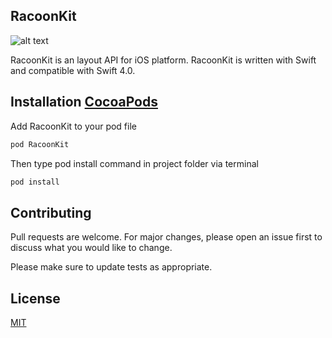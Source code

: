 ## RacoonKit

![alt text](https://www.iconspng.com/uploads/raccoon-face-logo/raccoon-face-logo.png)

RacoonKit is an layout API for iOS platform. RacoonKit is written with Swift and compatible with Swift 4.0.

## Installation [CocoaPods](https://cocoapods.com)

Add RacoonKit to your pod file

```bash
pod RacoonKit
```
Then type pod install command in project folder via terminal

```bash
pod install
```

## Contributing
Pull requests are welcome. For major changes, please open an issue first to discuss what you would like to change.

Please make sure to update tests as appropriate.

## License
[MIT](https://choosealicense.com/licenses/mit/)